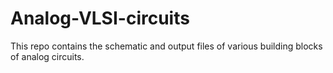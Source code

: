 # Analog-VLSI-circuits
This repo contains the schematic and output files of various building blocks of analog circuits.
